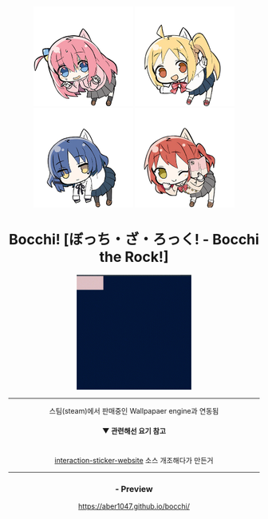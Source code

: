 <div align = "center">

<img src = "imgs/0.png" width = "200px"> <img src = "imgs/1.png" width = "200px"> <img src = "imgs/2.png" width = "200px"> <img src = "imgs/3.png" width = "200px">

<h1> Bocchi! [ぼっち・ざ・ろっく! - Bocchi the Rock!] </h1>
<img src = "imgs/bocchi!.gif" width = "230px">



-------------

스팀(steam)에서 판매중인 Wallpapaer engine과 연동됨

#### ▼ 관련해선 요기 참고



#

<a href = "https://github.com/ABER1047/interaction-sticker-website/blob/main/README.md">interaction-sticker-website</a> 소스 개조해다가 만든거

-------------
### - Preview

https://aber1047.github.io/bocchi/

</div>
